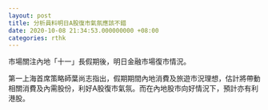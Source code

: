 ```yaml
---
layout: post
title: 分析員料明日A股復市氣氛應該不錯
date: 2020-10-08 21:34:53.000000000 +08:00
categories: rthk
---
```


市場關注內地「十一」長假期後，明日金融市場復市情況。

第一上海首席策略師葉尚志指出，假期期間內地消費及旅遊市況理想，估計將帶動相關消費及內需股份，利好A股復市氣氛。而在內地股市向好情況下，預計亦有利港股。
